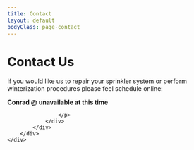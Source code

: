 ```yaml
---
title: Contact
layout: default
bodyClass: page-contact
---
```



<div class="sec">
    <div class="container">
        <div class="row">
            <div class="col-lg-12">
                <div class="content-box">
                   <h1>Contact Us</h1>
                   <p class="lead">If you would like us to repair your sprinkler system or perform <br> winterization procedures please feel schedule online: </p>
                   <p>
                        <strong>Conrad @ unavailable at this time</strong>

                    </p>
                </div>
            </div>
        </div>
    </div>
</div>
